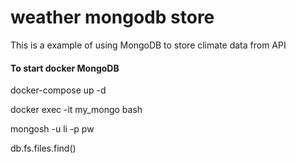 # weather mongodb store
This is a example of using MongoDB to store climate data from API

#### To start docker MongoDB
docker-compose up -d

docker exec -it my_mongo bash 

mongosh -u li -p pw

db.fs.files.find()
